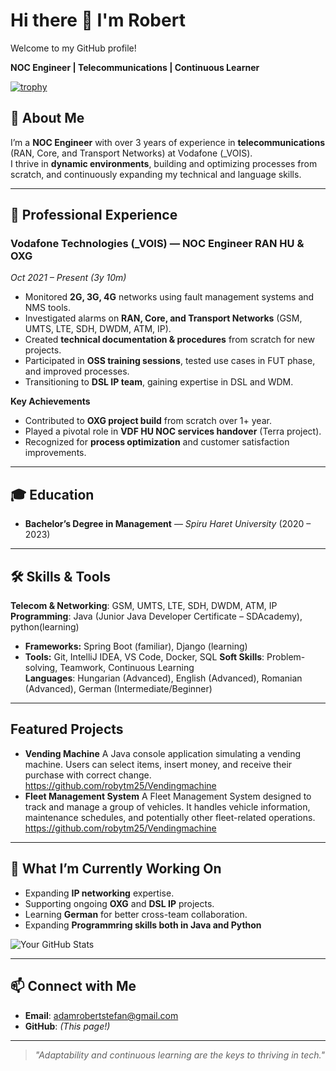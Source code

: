 # Hi there 👋 I'm Robert

Welcome to my GitHub profile! 

**NOC Engineer | Telecommunications | Continuous Learner**

[![trophy](https://github-profile-trophy.vercel.app/?username=robytm25&theme=dark)](https://github.com/ryo-ma/github-profile-trophy)
 
## 🚀 About Me

I’m a **NOC Engineer** with over 3 years of experience in **telecommunications** (RAN, Core, and Transport Networks) at Vodafone (_VOIS).  
I thrive in **dynamic environments**, building and optimizing processes from scratch, and continuously expanding my technical and language skills.

---

## 💼 Professional Experience

### **Vodafone Technologies (_VOIS)** — NOC Engineer RAN HU & OXG  
*Oct 2021 – Present (3y 10m)*  
- Monitored **2G, 3G, 4G** networks using fault management systems and NMS tools.  
- Investigated alarms on **RAN, Core, and Transport Networks** (GSM, UMTS, LTE, SDH, DWDM, ATM, IP).  
- Created **technical documentation & procedures** from scratch for new projects.  
- Participated in **OSS training sessions**, tested use cases in FUT phase, and improved processes.  
- Transitioning to **DSL IP team**, gaining expertise in DSL and WDM.  

**Key Achievements**  
- Contributed to **OXG project build** from scratch over 1+ year.  
- Played a pivotal role in **VDF HU NOC services handover** (Terra project).  
- Recognized for **process optimization** and customer satisfaction improvements.

---

## 🎓 Education
- **Bachelor’s Degree in Management** — *Spiru Haret University* (2020 – 2023)  

---

## 🛠 Skills & Tools

**Telecom & Networking**: GSM, UMTS, LTE, SDH, DWDM, ATM, IP  
**Programming**: Java (Junior Java Developer Certificate – SDAcademy), python(learning)
* **Frameworks:** Spring Boot (familiar), Django (learning)
* **Tools:** Git, IntelliJ IDEA, VS Code, Docker, SQL
**Soft Skills**: Problem-solving, Teamwork, Continuous Learning  
**Languages**: Hungarian (Advanced), English (Advanced), Romanian (Advanced), German (Intermediate/Beginner)  

---

## Featured Projects

* **Vending Machine** A Java console application simulating a vending machine. Users can select items, insert money, and receive their purchase with correct change. https://github.com/robytm25/Vendingmachine
* **Fleet Management System** A Fleet Management System designed to track and manage a group of vehicles. It handles vehicle information, maintenance schedules, and potentially other fleet-related operations. https://github.com/robytm25/Vendingmachine

---

## 📌 What I’m Currently Working On
- Expanding **IP networking** expertise.  
- Supporting ongoing **OXG** and **DSL IP** projects.  
- Learning **German** for better cross-team collaboration.  
- Expanding **Programmring skills both in Java and Python**


![Your GitHub Stats](https://github-readme-stats.vercel.app/api?username=robytm25&show_icons=true&theme=tokyonight)

---

## 📫 Connect with Me
- **Email**: adamrobertstefan@gmail.com    
- **GitHub**: *(This page!)*  

---
> _"Adaptability and continuous learning are the keys to thriving in tech."_

